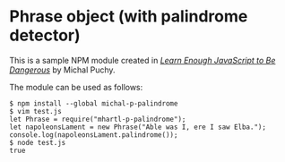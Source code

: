 # Phrase object (with palindrome detector)

This is a sample NPM module created in [*Learn Enough JavaScript to Be Dangerous*](https://www.learnenough.com/javascript-tutorial) by Michal Puchy.

The module can be used as follows:

```
$ npm install --global michal-p-palindrome
$ vim test.js
let Phrase = require("mhartl-p-palindrome");
let napoleonsLament = new Phrase("Able was I, ere I saw Elba.");
console.log(napoleonsLament.palindrome());
$ node test.js
true
```